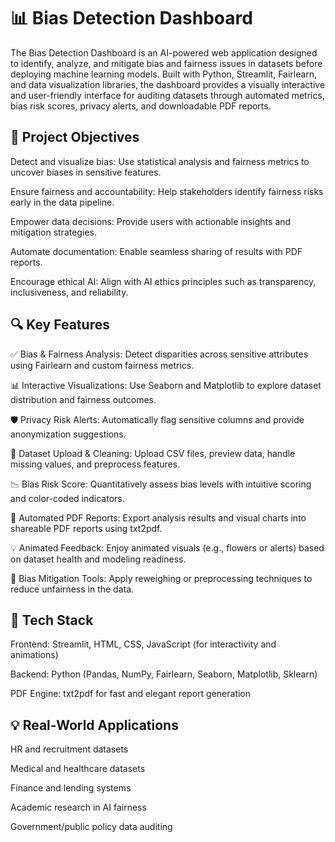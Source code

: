 # 📊 Bias Detection Dashboard

The Bias Detection Dashboard is an AI-powered web application designed to identify, analyze, and mitigate bias and fairness issues in datasets before deploying machine learning models. Built with Python, Streamlit, Fairlearn, and data visualization libraries, the dashboard provides a visually interactive and user-friendly interface for auditing datasets through automated metrics, bias risk scores, privacy alerts, and downloadable PDF reports.

## 🎯 Project Objectives
Detect and visualize bias: Use statistical analysis and fairness metrics to uncover biases in sensitive features.

Ensure fairness and accountability: Help stakeholders identify fairness risks early in the data pipeline.

Empower data decisions: Provide users with actionable insights and mitigation strategies.

Automate documentation: Enable seamless sharing of results with PDF reports.

Encourage ethical AI: Align with AI ethics principles such as transparency, inclusiveness, and reliability.


## 🔍 Key Features
✅ Bias & Fairness Analysis: Detect disparities across sensitive attributes using Fairlearn and custom fairness metrics.

📊 Interactive Visualizations: Use Seaborn and Matplotlib to explore dataset distribution and fairness outcomes.

🛡️ Privacy Risk Alerts: Automatically flag sensitive columns and provide anonymization suggestions.

📁 Dataset Upload & Cleaning: Upload CSV files, preview data, handle missing values, and preprocess features.

📉 Bias Risk Score: Quantitatively assess bias levels with intuitive scoring and color-coded indicators.

📝 Automated PDF Reports: Export analysis results and visual charts into shareable PDF reports using txt2pdf.

💡 Animated Feedback: Enjoy animated visuals (e.g., flowers or alerts) based on dataset health and modeling readiness.

🔄 Bias Mitigation Tools: Apply reweighing or preprocessing techniques to reduce unfairness in the data.

## 🧰 Tech Stack
Frontend: Streamlit, HTML, CSS, JavaScript (for interactivity and animations)

Backend: Python (Pandas, NumPy, Fairlearn, Seaborn, Matplotlib, Sklearn)

PDF Engine: txt2pdf for fast and elegant report generation

## 💡 Real-World Applications
HR and recruitment datasets

Medical and healthcare datasets

Finance and lending systems

Academic research in AI fairness

Government/public policy data auditing

